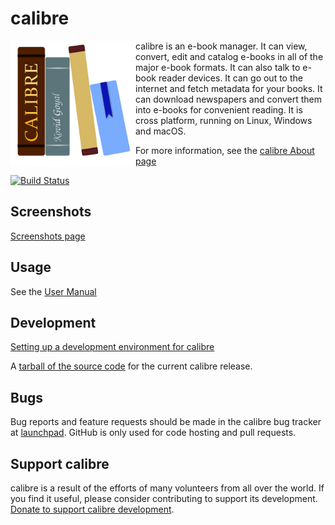 # calibre

<img align="left" src="resources/images/lt.png?raw=true" height="200" width="200"/>

calibre is an e-book manager. It can view, convert, edit and catalog e-books 
in all of the major e-book formats. It can also talk to e-book reader 
devices. It can go out to the internet and fetch metadata for your books. 
It can download newspapers and convert them into e-books for convenient 
reading. It is cross platform, running on Linux, Windows and macOS.

For more information, see the [calibre About page](https://calibre-ebook.com/about)

[![Build Status](https://github.com/kovidgoyal/calibre/workflows/Continuous%20Integration/badge.svg)](https://github.com/kovidgoyal/calibre/actions?workflow=Continuous+Integration)

## Screenshots  

[Screenshots page](https://calibre-ebook.com/demo)

## Usage

See the [User Manual](https://manual.calibre-ebook.com)

## Development

[Setting up a development environment for calibre](https://manual.calibre-ebook.com/develop.html)

A [tarball of the source code](https://calibre-ebook.com/dist/src) for the 
current calibre release.

## Bugs

Bug reports and feature requests should be made in the calibre bug tracker at [launchpad](https://bugs.launchpad.net/calibre).
GitHub is only used for code hosting and pull requests.

## Support calibre

calibre is a result of the efforts of many volunteers from all over the world.
If you find it useful, please consider contributing to support its development.
[Donate to support calibre development](https://calibre-ebook.com/donate).

